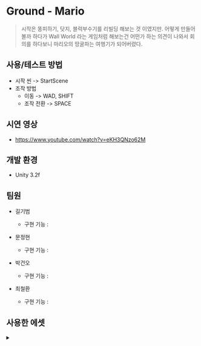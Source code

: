 # Ground - Mario
> 시작은 똥피하기, 닷지, 블럭부수기를 리빌딩 해보는 것 이였지만.
> 어떻게 만들어 볼까 하다가 Wall World 라는 게임처럼 해보는건 어떤가 하는 의견이 나와서
> 회의를 하다보니 마리오의 땅굴파는 여행기가 되어버렸다.

## 사용/테스트 방법
  * 시작 씬 -> StartScene
  * 조작 방법
    * 이동 -> WAD, SHIFT
    * 조작 전환 -> SPACE
    
## 시연 영상
  * https://www.youtube.com/watch?v=eKH3QNzo62M

## 개발 환경
  * Unity 3.2f

## 팀원

* 길기범
    * 구현 기능 :

* 문정현
    * 구현 기능 :

* 박건오
    *  구현 기능 :

* 최철환
    * 구현 기능 :

## 사용한 에셋
<details> 
<summary></summary>

player 스프라이트 :
https://www.spriters-resource.com/fullview/18081/

기지 등껍질 :
https://www.spriters-resource.com/nintendo_switch/supermariomaker2/

Projectile-Energy, 폭발 이펙트 :
https://assetstore.unity.com/packages/2d/environments/super-grotto-escape-pack-238393

플레이 씬 스카이박스 :
https://assetstore.unity.com/packages/2d/textures-materials/sky/fantasy-skybox-free-18353

  
</details>
